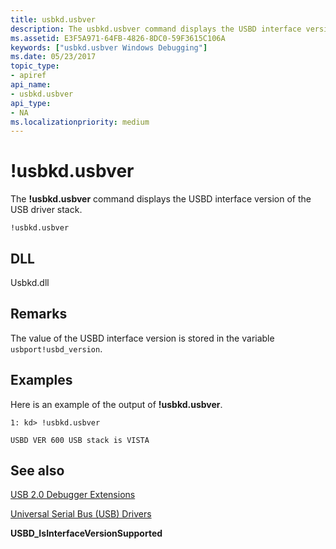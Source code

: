 ```yaml
---
title: usbkd.usbver
description: The usbkd.usbver command displays the USBD interface version of the USB driver stack.
ms.assetid: E3F5A971-64FB-4826-8DC0-59F3615C106A
keywords: ["usbkd.usbver Windows Debugging"]
ms.date: 05/23/2017
topic_type:
- apiref
api_name:
- usbkd.usbver
api_type:
- NA
ms.localizationpriority: medium
---
```


# !usbkd.usbver


The **!usbkd.usbver** command displays the USBD interface version of the USB driver stack.

```dbgcmd
!usbkd.usbver
```

## <span id="DLL"></span><span id="dll"></span>DLL


Usbkd.dll

Remarks
-------

The value of the USBD interface version is stored in the variable `usbport!usbd_version`.

Examples
--------

Here is an example of the output of **!usbkd.usbver**.

```dbgcmd
1: kd> !usbkd.usbver

USBD VER 600 USB stack is VISTA
```

## <span id="see_also"></span>See also


[USB 2.0 Debugger Extensions](usb-2-0-extensions.md)

[Universal Serial Bus (USB) Drivers](../usbcon/index.md)

**USBD\_IsInterfaceVersionSupported**
 

